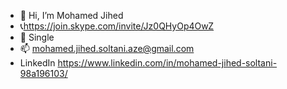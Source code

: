 - 👋 Hi, I’m Mohamed Jihed 
- 📞https://join.skype.com/invite/Jz0QHyOp4OwZ 
- 💞️ Single
- 📫 mohamed.jihed.soltani.aze@gmail.com
- LinkedIn https://www.linkedin.com/in/mohamed-jihed-soltani-98a196103/


